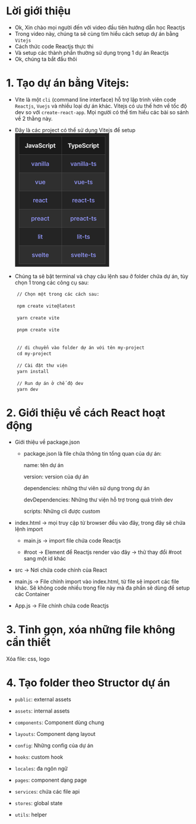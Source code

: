 
# Lời giới thiệu

- Ok, Xin chào mọi người đến với video đầu tiên hướng dẫn học Reactjs
- Trong video này, chúng ta sẽ cùng tìm hiểu cách setup dự án bằng `Vitejs`
- Cách thức code Reactjs thực thi
- Và setup các thành phần thường sử dụng trọng 1 dự án Reactjs
- Ok, chúng ta bắt đầu thôi


# 1. Tạo dự án bằng Vitejs: 

- Vite là một `cli` (command line interface) hỗ trợ lập trình viên code `Reactjs`, `Vuejs` và nhiều loại dự án khác. Vitejs có ưu thế hơn về tốc độ dev so với `create-react-app`. Mọi người có thể tìm hiểu các bài so sánh về 2 thằng này.

- Đây là các project có thể sử dụng Vitejs để setup
![!](../../img/vitejs.png)

- Chúng ta sẽ bật terminal và chạy câu lệnh sau ở folder chứa dự án, tùy chọn 1 trong các công cụ sau:

```properties
    // Chọn một trong các cách sau:

    npm create vite@latest

    yarn create vite

    pnpm create vite


    // di chuyển vào folder dự án với tên my-project
    cd my-project

    // Cài đặt thư viện
    yarn install 

    // Run dự án ở chế độ dev
    yarn dev
```



# 2. Giới thiệu về cách React hoạt động

- Giới thiệu về package.json

    - package.json là file chứa thông tin tổng quan của dự án:

        name: tên dự án

        version: version của dự án

        dependencies: những thư viên sử dụng trong dự án

        devDependencies: Những thư viện hỗ trợ trong quá trình dev

        scripts: Những cli được custom


- index.html -> mọi truy cập từ browser đều vào đây, trong đây sẽ chứa lệnh import

    - main.js -> import file chứa code Reactjs

    - #root -> Element để Reactjs render vào đây -> thử thay đổi #root sang một id khác

- src -> Nơi chứa code chính của React

- main.js -> File chính import vào index.html, từ file sẽ import các file khác. Sẽ không code nhiều trong file này mà đa phần sẽ dùng để setup các Container

- App.js -> File chính chứa code Reactjs



# 3. Tinh gọn, xóa những file không cần thiết

Xóa file: css, logo

# 4. Tạo folder theo Structor dự án

- `public`: external assets

- `assets`: internal assets

- `components`: Component dùng chung
  
- `layouts`: Component dạng layout
  
- `config`: Những config của dự án
  
- `hooks`: custom hook

- `locales`: đa ngôn ngữ

- `pages`: component dạng page

- `services`: chứa các file api

- `stores`: global state

- `utils`: helper